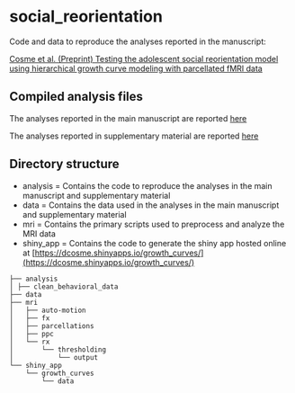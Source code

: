# social_reorientation
Code and data to reproduce the analyses reported in the manuscript: 

[Cosme et al. (Preprint) Testing the adolescent social reorientation model using hierarchical growth curve modeling with parcellated fMRI data](https://psyarxiv.com/8eyf5/)

## Compiled analysis files

The analyses reported in the main manuscript are reported [here](https://dsnlab.github.io/social_reorientation/analysis/main_analyses)

The analyses reported in supplementary material are reported [here](https://dsnlab.github.io/social_reorientation/analysis/main_analyses)


## Directory structure

* analysis = Contains the code to reproduce the analyses in the main manuscript and supplementary material
* data = Contains the data used in the analyses in the main manuscript and supplementary material
* mri = Contains the primary scripts used to preprocess and analyze the MRI data
* shiny_app = Contains the code to generate the shiny app hosted online at [https://dcosme.shinyapps.io/growth_curves/](https://dcosme.shinyapps.io/growth_curves/)

```
├── analysis
│ ├── clean_behavioral_data
├── data
├── mri
│	├── auto-motion
│	├── fx
│	├── parcellations
│	├── ppc
│	└── rx
│	    └── thresholding
│	        └── output
└── shiny_app
    └── growth_curves
        └── data
```
